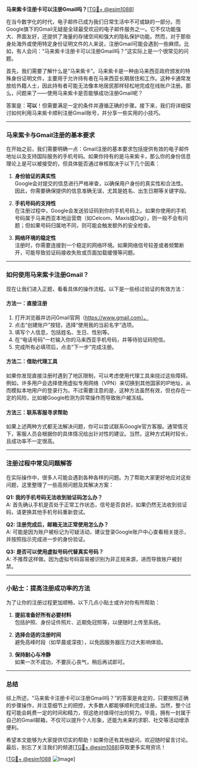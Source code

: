 **马来紫卡注册卡可以注册Gmail吗？**[[TG💪+ @esim1088](https://t.me/s/esim1088)]

在当今数字化的时代，电子邮件已成为我们日常生活中不可或缺的一部分。而Google旗下的Gmail无疑是全球最受欢迎的电子邮件服务之一。它不仅功能强大、界面友好，还提供了海量的存储空间和强大的隐私保护功能。然而，对于那些身处海外或使用特定身份证明文件的人来说，注册Gmail可能会遇到一些麻烦。比如，有人会问：“马来紫卡注册卡可以注册Gmail吗？”这实际上是一个很常见的问题。

首先，我们需要了解什么是“马来紫卡”。马来紫卡是一种由马来西亚政府颁发的特殊身份证明文件，主要用于允许持有者在马来西亚长期居住和工作。这种卡通常发放给外籍人士，因此持有者可能无法像本地居民那样轻松地完成在线账户注册。那么，问题来了——使用马来紫卡是否能够成功注册Gmail呢？

答案是：**可以**！但需要满足一定的条件并遵循正确的步骤。接下来，我们将详细探讨如何利用马来紫卡顺利注册Gmail账号，并分享一些实用的小技巧。

---

### 马来紫卡与Gmail注册的基本要求

在开始之前，我们需要明确一点：Gmail注册的基本要求包括提供有效的电子邮件地址以及支持国际服务的手机号码。如果你持有的是马来紫卡，那么你的身份信息理论上是可以被接受的，但具体能否通过审核取决于以下几个因素：

1. **身份验证的真实性**  
   Google会对提交的信息进行严格审查，以确保用户身份的真实性和合法性。因此，你需要确保提供的信息准确无误，尤其是姓名、出生日期等关键字段。

2. **手机号码的支持性**  
   在注册过程中，Google会发送验证码到你的手机号码上。如果你使用的手机号码属于马来西亚本地运营商（如Celcom、Maxis或Digi），则一般不会有问题；但如果号码归属地不同，则可能会触发额外的安全检查。

3. **网络环境的稳定性**  
   注册时，你需要连接到一个稳定的网络环境。如果网络信号较差或者频繁断开，可能导致验证码接收失败或页面加载缓慢等问题。

---

### 如何使用马来紫卡注册Gmail？

现在让我们进入正题，看看具体的操作流程。以下是一些经过验证的有效方法：

#### 方法一：直接注册
1. 打开浏览器并访问Gmail官网（https://www.gmail.com）。
2. 点击“创建账户”按钮，选择“使用我的当前名字”选项。
3. 填写个人信息，包括姓名、生日、性别等。
4. 在“电话号码”一栏输入你的马来西亚手机号码，并等待验证码短信。
5. 完成所有必填项后，点击“下一步”完成注册。

#### 方法二：借助代理工具
如果你发现直接注册时遇到了地区限制，可以考虑使用代理工具来绕过这些障碍。例如，许多用户会选择使用虚拟专用网络（VPN）来切换到其他国家的IP地址，从而模拟本地用户的登录行为。不过需要注意的是，这种方法虽然有效，但也存在一定的风险，比如被Google检测为异常操作而导致账户被冻结。

#### 方法三：联系客服寻求帮助
如果上述两种方式都无法解决问题，你可以尝试联系Google官方客服。通常情况下，客服人员会根据你的具体情况给出针对性的建议。当然，这种方式耗时较长，且成功率不一定很高。

---

### 注册过程中常见问题解答

在实际操作中，很多人可能会遇到各种各样的问题。为了帮助大家更好地应对这些问题，这里整理了一些高频问题及其解决方案：

**Q1: 我的手机号码无法收到验证码怎么办？**  
A: 首先确认手机是否处于正常工作状态，信号是否良好。如果仍然无法收到验证码，请更换其他手机号码重新尝试。

**Q2: 注册完成后，邮箱无法正常使用怎么办？**  
A: 可能是因为账户被标记为可疑活动，建议登录Google账户中心查看相关提示，并按照指示完成进一步的身份验证。

**Q3: 是否可以使用虚拟号码代替真实号码？**  
A: 不推荐这样做。因为虚拟号码容易被识别为非正规来源，进而导致账户被封禁。

---

### 小贴士：提高注册成功率的方法

为了让你的注册过程更加顺畅，以下几点小贴士或许对你有所帮助：

1. **提前准备好所有必要材料**  
   包括护照、身份证件照片、近期免冠照等，以便随时上传至系统。

2. **选择合适的注册时间**  
   避免高峰时段（如早晨或深夜），以免因服务器压力过大影响体验。

3. **保持耐心与冷静**  
   如果一次不成功，不要灰心丧气，稍后再试即可。

---

### 总结

综上所述，“马来紫卡注册卡可以注册Gmail吗？”的答案是肯定的，只要按照正确的步骤操作，并注意细节上的把控，大多数人都能够顺利完成注册。当然，整个过程可能会耗费一定的时间和精力，但这绝对值得付出的努力。毕竟，拥有一封属于自己的Gmail邮箱，不仅可以提升个人形象，还能为未来的求职、社交等活动增添便利。

希望本文能够为大家提供切实的帮助！如果你还有其他疑问，欢迎随时留言讨论。最后，别忘了关注我们的频道[[TG💪+ @esim1088](https://t.me/s/esim1088)]获取更多实用资讯！

[[TG💪+ @esim1088](https://t.me/s/esim1088) ![Image](https://i.postimg.cc/4NQfJmqS/Snipaste-2025-05-13-00-14-12.png)]